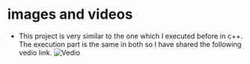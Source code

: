 # images and videos

* This project is very similar to the one which I executed before in c++. The execution part is the same in both so I have shared the following vedio link.
  ![Vedio](https://drive.google.com/file/d/100zhS7m21fGICEJg4VYhdyQfoD4cPw9l/view?usp=sharing)
